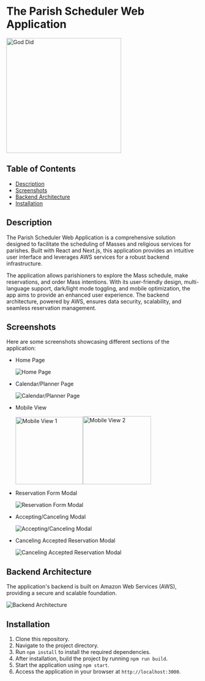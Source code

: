 # The Parish Scheduler Web Application

<img src="https://media.giphy.com/media/o5UzToGsuH6Cq2Y4el/giphy.gif" alt="God Did" width="300">

## Table of Contents

- [Description](#description)
- [Screenshots](#screenshots)
- [Backend Architecture](#backend-architecture)
- [Installation](#installation)

## Description

The Parish Scheduler Web Application is a comprehensive solution designed to facilitate the scheduling of Masses and religious services for parishes. Built with React and Next.js, this application provides an intuitive user interface and leverages AWS services for a robust backend infrastructure.

The application allows parishioners to explore the Mass schedule, make reservations, and order Mass intentions. With its user-friendly design, multi-language support, dark/light mode toggling, and mobile optimization, the app aims to provide an enhanced user experience. The backend architecture, powered by AWS, ensures data security, scalability, and seamless reservation management.

## Screenshots

Here are some screenshots showcasing different sections of the application:

- Home Page

  ![Home Page](https://github.com/LyupkoKot/logos-booking/assets/46659532/6462785a-d4d1-48d1-9425-68da42a7b028)

- Calendar/Planner Page

  ![Calendar/Planner Page](https://github.com/LyupkoKot/logos-booking/assets/46659532/575eb94d-79fa-4d15-9c0c-8508491ebec8)


- Mobile View
  
  <img width="176" alt="Mobile View 1" src="https://github.com/LyupkoKot/logos-booking/assets/46659532/212ac85f-9467-48ae-a8af-ce7f9fdf64f0"><img width="178" alt="Mobile View 2" src="https://github.com/LyupkoKot/logos-booking/assets/46659532/294fe61c-a2b6-4e6d-abb7-65b44cf1d5ac">

- Reservation Form Modal

  ![Reservation Form Modal](https://github.com/LyupkoKot/logos-booking/assets/46659532/ebab32ba-2dd3-4157-a72a-e8ea82d55e20)
  
- Accepting/Canceling Modal

  ![Accepting/Canceling Modal](https://github.com/LyupkoKot/logos-booking/assets/46659532/19e8fc8f-e7c5-4c66-aeae-1a533b2b4bba)

- Canceling Accepted Reservation Modal

  ![Canceling Accepted Reservation Modal](https://github.com/LyupkoKot/logos-booking/assets/46659532/e460f48a-1a18-492b-b75a-1554de319183)

## Backend Architecture

The application's backend is built on Amazon Web Services (AWS), providing a secure and scalable foundation.

![Backend Architecture](https://github.com/LyupkoKot/logos-booking/assets/46659532/03198f91-1206-41a4-a3eb-7672a0ea245a)

## Installation

1. Clone this repository.
2. Navigate to the project directory.
3. Run `npm install` to install the required dependencies.
4. After installation, build the project by running `npm run build`.
5. Start the application using `npm start`.
6. Access the application in your browser at `http://localhost:3000`.
